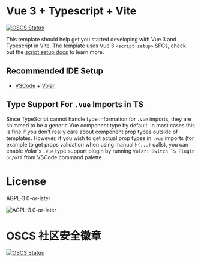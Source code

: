 # Vue 3 + Typescript + Vite

[![OSCS Status](https://www.oscs1024.com/platform/badge/YancyQi2002/Xiqu-Resource-Platform.svg?size=small)](https://www.oscs1024.com/project/YancyQi2002/Xiqu-Resource-Platform?ref=badge_small)

This template should help get you started developing with Vue 3 and Typescript in Vite. The template uses Vue 3 `<script setup>` SFCs, check out the [script setup docs](https://v3.vuejs.org/api/sfc-script-setup.html#sfc-script-setup) to learn more.

## Recommended IDE Setup

- [VSCode](https://code.visualstudio.com/) + [Volar](https://marketplace.visualstudio.com/items?itemName=johnsoncodehk.volar)

## Type Support For `.vue` Imports in TS

Since TypeScript cannot handle type information for `.vue` imports, they are shimmed to be a generic Vue component type by default. In most cases this is fine if you don't really care about component prop types outside of templates. However, if you wish to get actual prop types in `.vue` imports (for example to get props validation when using manual `h(...)` calls), you can enable Volar's `.vue` type support plugin by running `Volar: Switch TS Plugin on/off` from VSCode command palette.

# License

AGPL-3.0-or-later 

![AGPL-3.0-or-later](https://www.gnu.org/graphics/agplv3-with-text-162x68.png)

# OSCS 社区安全徽章

[![OSCS Status](https://www.oscs1024.com/platform/badge/YancyQi2002/Xiqu-Resource-Platform.svg?size=large)](https://www.oscs1024.com/project/YancyQi2002/Xiqu-Resource-Platform?ref=badge_large)